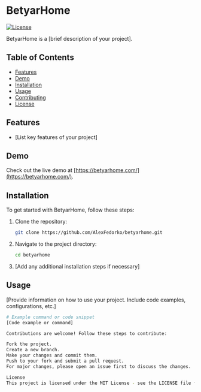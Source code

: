# BetyarHome

[![License](https://img.shields.io/badge/license-MIT-blue.svg)](https://github.com/AlexFedorko/betyarhome/blob/main/LICENSE)

BetyarHome is a [brief description of your project].

## Table of Contents

- [Features](#features)
- [Demo](#demo)
- [Installation](#installation)
- [Usage](#usage)
- [Contributing](#contributing)
- [License](#license)

## Features

- [List key features of your project]

## Demo

Check out the live demo at [https://betyarhome.com/](https://betyarhome.com/).

## Installation

To get started with BetyarHome, follow these steps:

1. Clone the repository:

    ```bash
    git clone https://github.com/AlexFedorko/betyarhome.git
    ```

2. Navigate to the project directory:

    ```bash
    cd betyarhome
    ```

3. [Add any additional installation steps if necessary]

## Usage

[Provide information on how to use your project. Include code examples, configurations, etc.]

```bash
# Example command or code snippet
[Code example or command]

Contributions are welcome! Follow these steps to contribute:

Fork the project.
Create a new branch.
Make your changes and commit them.
Push to your fork and submit a pull request.
For major changes, please open an issue first to discuss the changes.

License
This project is licensed under the MIT License - see the LICENSE file for details.
